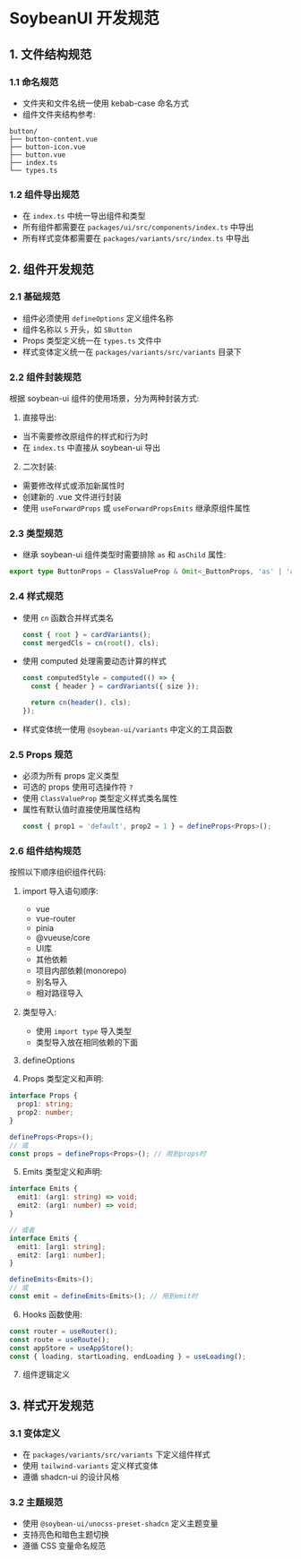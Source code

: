 # SoybeanUI 开发规范

## 1. 文件结构规范

### 1.1 命名规范
- 文件夹和文件名统一使用 kebab-case 命名方式
- 组件文件夹结构参考:
```
button/
├── button-content.vue
├── button-icon.vue
├── button.vue
├── index.ts
└── types.ts
```

### 1.2 组件导出规范
- 在 `index.ts` 中统一导出组件和类型
- 所有组件都需要在 `packages/ui/src/components/index.ts` 中导出
- 所有样式变体都需要在 `packages/variants/src/index.ts` 中导出

## 2. 组件开发规范

### 2.1 基础规范
- 组件必须使用 `defineOptions` 定义组件名称
- 组件名称以 `S` 开头，如 `SButton`
- Props 类型定义统一在 `types.ts` 文件中
- 样式变体定义统一在 `packages/variants/src/variants` 目录下

### 2.2 组件封装规范
根据 soybean-ui 组件的使用场景，分为两种封装方式:

1. 直接导出:
- 当不需要修改原组件的样式和行为时
- 在 `index.ts` 中直接从 soybean-ui 导出

2. 二次封装:
- 需要修改样式或添加新属性时
- 创建新的 .vue 文件进行封装
- 使用 `useForwardProps` 或 `useForwardPropsEmits` 继承原组件属性

### 2.3 类型规范
- 继承 soybean-ui 组件类型时需要排除 `as` 和 `asChild` 属性:
```typescript
export type ButtonProps = ClassValueProp & Omit<_ButtonProps, 'as' | 'asChild'>;
```

### 2.4 样式规范
- 使用 `cn` 函数合并样式类名
  ```typescript
  const { root } = cardVariants();
  const mergedCls = cn(root(), cls);
  ```
- 使用 computed 处理需要动态计算的样式
  ```typescript
  const computedStyle = computed(() => {
    const { header } = cardVariants({ size });

    return cn(header(), cls);
  });
  ```
- 样式变体统一使用 `@soybean-ui/variants` 中定义的工具函数

### 2.5 Props 规范
- 必须为所有 props 定义类型
- 可选的 props 使用可选操作符 `?`
- 使用 `ClassValueProp` 类型定义样式类名属性
- 属性有默认值时直接使用属性结构
  ```typescript
  const { prop1 = 'default', prop2 = 1 } = defineProps<Props>();
  ```

### 2.6 组件结构规范
按照以下顺序组织组件代码:

1. import 导入语句顺序:
   - vue
   - vue-router
   - pinia
   - @vueuse/core
   - UI库
   - 其他依赖
   - 项目内部依赖(monorepo)
   - 别名导入
   - 相对路径导入

2. 类型导入:
   - 使用 `import type` 导入类型
   - 类型导入放在相同依赖的下面

3. defineOptions

4. Props 类型定义和声明:
```typescript
interface Props {
  prop1: string;
  prop2: number;
}

defineProps<Props>();
// 或
const props = defineProps<Props>(); // 用到props时
```

5. Emits 类型定义和声明:
```typescript
interface Emits {
  emit1: (arg1: string) => void;
  emit2: (arg1: number) => void;
}

// 或者
interface Emits {
  emit1: [arg1: string];
  emit2: [arg1: number];
}

defineEmits<Emits>();
// 或
const emit = defineEmits<Emits>(); // 用到emit时
```

6. Hooks 函数使用:
```typescript
const router = useRouter();
const route = useRoute();
const appStore = useAppStore();
const { loading, startLoading, endLoading } = useLoading();
```

7. 组件逻辑定义

## 3. 样式开发规范

### 3.1 变体定义
- 在 `packages/variants/src/variants` 下定义组件样式
- 使用 `tailwind-variants` 定义样式变体
- 遵循 shadcn-ui 的设计风格

### 3.2 主题规范
- 使用 `@soybean-ui/unocss-preset-shadcn` 定义主题变量
- 支持亮色和暗色主题切换
- 遵循 CSS 变量命名规范
